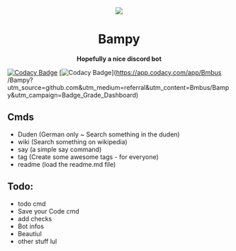<div align=center>
    <a href="">
        <img src="https://cdn.discordapp.com/attachments/528334474895949840/544109119741755392/BampyIMG.png"</img>
    </a>
    <h1>Bampy</h1>
    <strong>Hopefully a nice discord bot</strong>
</div>

[![Codacy Badge](https://api.codacy.com/project/badge/Grade/7e1fdecea1d345a7973fbe57099b1f3c)](https://app.codacy.com/app/Bmbus/Bampy?utm_source=github.com&utm_medium=referral&utm_content=Bmbus/Bampy&utm_campaign=Badge_Grade_Dashboard)
[![Codacy Badge](https://api.codacy.com/project/badge/Grade/7e1fdecea1d345a7973fbe57099b1f3c)](https://app.codacy.com/app/Bmbus    /Bampy?utm_source=github.com&utm_medium=referral&utm_content=Bmbus/Bampy&utm_campaign=Badge_Grade_Dashboard)

## Cmds
- Duden (German only ~ Search something in the duden)
- wiki (Search something on wikipedia)
- say (a simple say command)
- tag (Create some awesome tags - for everyone)
- readme (load the readme.md file)

## Todo:
- todo cmd
- Save your Code cmd
- add checks
- Bot infos
- Beautiul 
- other stuff lul
